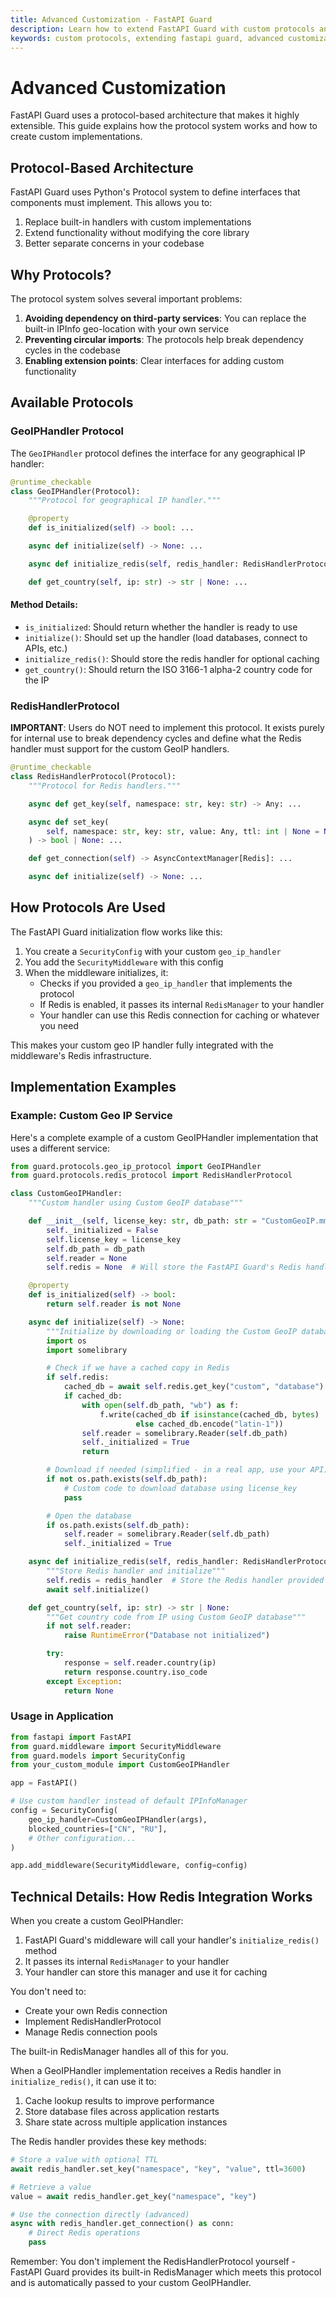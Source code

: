 ```yaml
---
title: Advanced Customization - FastAPI Guard
description: Learn how to extend FastAPI Guard with custom protocols and handlers
keywords: custom protocols, extending fastapi guard, advanced customization
---
```


# Advanced Customization

FastAPI Guard uses a protocol-based architecture that makes it highly extensible. This guide explains how the protocol system works and how to create custom implementations.

## Protocol-Based Architecture

FastAPI Guard uses Python's Protocol system to define interfaces that components must implement. This allows you to:

1. Replace built-in handlers with custom implementations
2. Extend functionality without modifying the core library
3. Better separate concerns in your codebase

## Why Protocols?

The protocol system solves several important problems:

1. **Avoiding dependency on third-party services**: You can replace the built-in IPInfo geo-location with your own service
2. **Preventing circular imports**: The protocols help break dependency cycles in the codebase
3. **Enabling extension points**: Clear interfaces for adding custom functionality

## Available Protocols

### GeoIPHandler Protocol

The `GeoIPHandler` protocol defines the interface for any geographical IP handler:

```python
@runtime_checkable
class GeoIPHandler(Protocol):
    """Protocol for geographical IP handler."""

    @property
    def is_initialized(self) -> bool: ...

    async def initialize(self) -> None: ...

    async def initialize_redis(self, redis_handler: RedisHandlerProtocol) -> None: ...

    def get_country(self, ip: str) -> str | None: ...
```

#### Method Details:

- `is_initialized`: Should return whether the handler is ready to use
- `initialize()`: Should set up the handler (load databases, connect to APIs, etc.)
- `initialize_redis()`: Should store the redis handler for optional caching
- `get_country()`: Should return the ISO 3166-1 alpha-2 country code for the IP

### RedisHandlerProtocol

**IMPORTANT**: Users do NOT need to implement this protocol. It exists purely for internal use to break dependency cycles and define what the Redis handler must support for the custom GeoIP handlers.

```python
@runtime_checkable
class RedisHandlerProtocol(Protocol):
    """Protocol for Redis handlers."""

    async def get_key(self, namespace: str, key: str) -> Any: ...

    async def set_key(
        self, namespace: str, key: str, value: Any, ttl: int | None = None
    ) -> bool | None: ...

    def get_connection(self) -> AsyncContextManager[Redis]: ...

    async def initialize(self) -> None: ...
```

## How Protocols Are Used

The FastAPI Guard initialization flow works like this:

1. You create a `SecurityConfig` with your custom `geo_ip_handler`
2. You add the `SecurityMiddleware` with this config
3. When the middleware initializes, it:
   - Checks if you provided a `geo_ip_handler` that implements the protocol
   - If Redis is enabled, it passes its internal `RedisManager` to your handler
   - Your handler can use this Redis connection for caching or whatever you need

This makes your custom geo IP handler fully integrated with the middleware's Redis infrastructure.

## Implementation Examples

### Example: Custom Geo IP Service

Here's a complete example of a custom GeoIPHandler implementation that uses a different service:

```python
from guard.protocols.geo_ip_protocol import GeoIPHandler
from guard.protocols.redis_protocol import RedisHandlerProtocol

class CustomGeoIPHandler:
    """Custom handler using Custom GeoIP database"""

    def __init__(self, license_key: str, db_path: str = "CustomGeoIP.mmdb"):
        self._initialized = False
        self.license_key = license_key
        self.db_path = db_path
        self.reader = None
        self.redis = None  # Will store the FastAPI Guard's Redis handler

    @property
    def is_initialized(self) -> bool:
        return self.reader is not None

    async def initialize(self) -> None:
        """Initialize by downloading or loading the Custom GeoIP database"""
        import os
        import somelibrary

        # Check if we have a cached copy in Redis
        if self.redis:
            cached_db = await self.redis.get_key("custom", "database")
            if cached_db:
                with open(self.db_path, "wb") as f:
                    f.write(cached_db if isinstance(cached_db, bytes)
                            else cached_db.encode("latin-1"))
                self.reader = somelibrary.Reader(self.db_path)
                self._initialized = True
                return

        # Download if needed (simplified - in a real app, use your API)
        if not os.path.exists(self.db_path):
            # Custom code to download database using license_key
            pass

        # Open the database
        if os.path.exists(self.db_path):
            self.reader = somelibrary.Reader(self.db_path)
            self._initialized = True

    async def initialize_redis(self, redis_handler: RedisHandlerProtocol) -> None:
        """Store Redis handler and initialize"""
        self.redis = redis_handler  # Store the Redis handler provided by FastAPI Guard
        await self.initialize()

    def get_country(self, ip: str) -> str | None:
        """Get country code from IP using Custom GeoIP database"""
        if not self.reader:
            raise RuntimeError("Database not initialized")

        try:
            response = self.reader.country(ip)
            return response.country.iso_code
        except Exception:
            return None
```

### Usage in Application

```python
from fastapi import FastAPI
from guard.middleware import SecurityMiddleware
from guard.models import SecurityConfig
from your_custom_module import CustomGeoIPHandler

app = FastAPI()

# Use custom handler instead of default IPInfoManager
config = SecurityConfig(
    geo_ip_handler=CustomGeoIPHandler(args),
    blocked_countries=["CN", "RU"],
    # Other configuration...
)

app.add_middleware(SecurityMiddleware, config=config)
```

## Technical Details: How Redis Integration Works

When you create a custom GeoIPHandler:

1. FastAPI Guard's middleware will call your handler's `initialize_redis()` method
2. It passes its internal `RedisManager` to your handler
3. Your handler can store this manager and use it for caching

You don't need to:
- Create your own Redis connection
- Implement RedisHandlerProtocol
- Manage Redis connection pools

The built-in RedisManager handles all of this for you.

When a GeoIPHandler implementation receives a Redis handler in `initialize_redis()`, it can use it to:

1. Cache lookup results to improve performance
2. Store database files across application restarts
3. Share state across multiple application instances

The Redis handler provides these key methods:

```python
# Store a value with optional TTL
await redis_handler.set_key("namespace", "key", "value", ttl=3600)

# Retrieve a value
value = await redis_handler.get_key("namespace", "key")

# Use the connection directly (advanced)
async with redis_handler.get_connection() as conn:
    # Direct Redis operations
    pass
```

Remember: You don't implement the RedisHandlerProtocol yourself - FastAPI Guard provides its built-in RedisManager which meets this protocol and is automatically passed to your custom GeoIPHandler.
